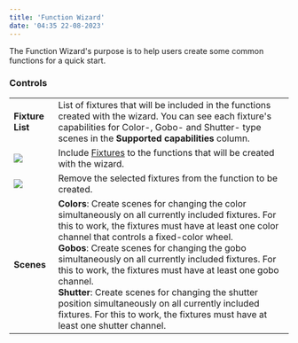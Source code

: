 ```yaml
---
title: 'Function Wizard'
date: '04:35 22-08-2023'
---
```


The Function Wizard's purpose is to help users create some common functions for a quick start.

### Controls

|     |     |
| --- | --- |
| **Fixture List** | List of fixtures that will be included in the functions created with the wizard. You can see each fixture's capabilities for Color-, Gobo- and Shutter- type scenes in the **Supported capabilities** column. |
| ![](/basics/edit_add.png) | Include [Fixtures](/basics/glossary-and-concepts#fixtures) to the functions that will be created with the wizard. |
| ![](/basics/edit_remove.png) | Remove the selected fixtures from the function to be created. |
| **Scenes** | **Colors**: Create scenes for changing the color simultaneously on all currently included fixtures. For this to work, the fixtures must have at least one color channel that controls a fixed-color wheel.<br>**Gobos**: Create scenes for changing the gobo simultaneously on all currently included fixtures. For this to work, the fixtures must have at least one gobo channel.<br>**Shutter**: Create scenes for changing the shutter position simultaneously on all currently included fixtures. For this to work, the fixtures must have at least one shutter channel. |